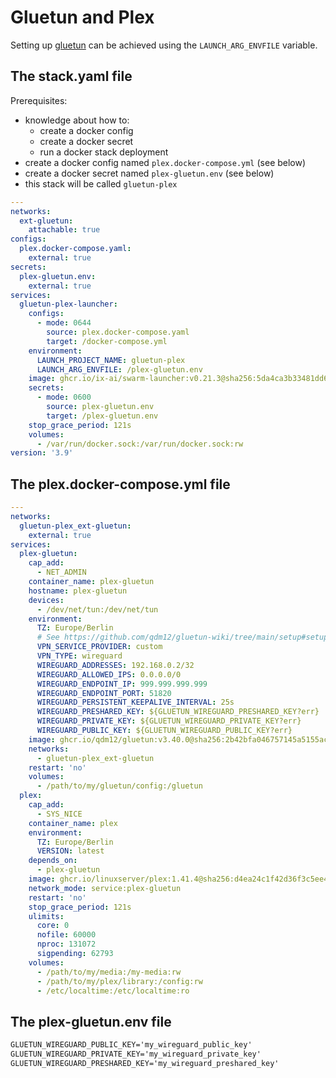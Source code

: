 # Gluetun and Plex

Setting up [gluetun](https://github.com/qdm12/gluetun) can be achieved using the `LAUNCH_ARG_ENVFILE` variable.

## The stack.yaml file

Prerequisites:

* knowledge about how to:
  * create a docker config
  * create a docker secret
  * run a docker stack deployment
* create a docker config named `plex.docker-compose.yml` (see below)
* create a docker secret named `plex-gluetun.env` (see below)
* this stack will be called `gluetun-plex`

```yml
---
networks:
  ext-gluetun:
    attachable: true
configs:
  plex.docker-compose.yaml:
    external: true
secrets:
  plex-gluetun.env:
    external: true
services:
  gluetun-plex-launcher:
    configs:
      - mode: 0644
        source: plex.docker-compose.yaml
        target: /docker-compose.yml
    environment:
      LAUNCH_PROJECT_NAME: gluetun-plex
      LAUNCH_ARG_ENVFILE: /plex-gluetun.env
    image: ghcr.io/ix-ai/swarm-launcher:v0.21.3@sha256:5da4ca3b33481dd646841a1bbb354d072620d713a4d3015d1d54fc1767ecfef7
    secrets:
      - mode: 0600
        source: plex-gluetun.env
        target: /plex-gluetun.env
    stop_grace_period: 121s
    volumes:
      - /var/run/docker.sock:/var/run/docker.sock:rw
version: '3.9'

```

## The plex.docker-compose.yml file

```yml
---
networks:
  gluetun-plex_ext-gluetun:
    external: true
services:
  plex-gluetun:
    cap_add:
      - NET_ADMIN
    container_name: plex-gluetun
    hostname: plex-gluetun
    devices:
      - /dev/net/tun:/dev/net/tun
    environment:
      TZ: Europe/Berlin
      # See https://github.com/qdm12/gluetun-wiki/tree/main/setup#setup
      VPN_SERVICE_PROVIDER: custom
      VPN_TYPE: wireguard
      WIREGUARD_ADDRESSES: 192.168.0.2/32
      WIREGUARD_ALLOWED_IPS: 0.0.0.0/0
      WIREGUARD_ENDPOINT_IP: 999.999.999.999
      WIREGUARD_ENDPOINT_PORT: 51820
      WIREGUARD_PERSISTENT_KEEPALIVE_INTERVAL: 25s
      WIREGUARD_PRESHARED_KEY: ${GLUETUN_WIREGUARD_PRESHARED_KEY?err}
      WIREGUARD_PRIVATE_KEY: ${GLUETUN_WIREGUARD_PRIVATE_KEY?err}
      WIREGUARD_PUBLIC_KEY: ${GLUETUN_WIREGUARD_PUBLIC_KEY?err}
    image: ghcr.io/qdm12/gluetun:v3.40.0@sha256:2b42bfa046757145a5155acece417b65b4443c8033fb88661a8e9dcf7fda5a00
    networks:
      - gluetun-plex_ext-gluetun
    restart: 'no'
    volumes:
      - /path/to/my/gluetun/config:/gluetun
  plex:
    cap_add:
      - SYS_NICE
    container_name: plex
    environment:
      TZ: Europe/Berlin
      VERSION: latest
    depends_on:
      - plex-gluetun
    image: ghcr.io/linuxserver/plex:1.41.4@sha256:d4ea24c1f42d36f3c5ee485418a746be0440fe3c2b735c162c15d028f3495a6f
    network_mode: service:plex-gluetun
    restart: 'no'
    stop_grace_period: 121s
    ulimits:
      core: 0
      nofile: 60000
      nproc: 131072
      sigpending: 62793
    volumes:
      - /path/to/my/media:/my-media:rw
      - /path/to/my/plex/library:/config:rw
      - /etc/localtime:/etc/localtime:ro
```

## The plex-gluetun.env file

```txt
GLUETUN_WIREGUARD_PUBLIC_KEY='my_wireguard_public_key'
GLUETUN_WIREGUARD_PRIVATE_KEY='my_wireguard_private_key'
GLUETUN_WIREGUARD_PRESHARED_KEY='my_wireguard_preshared_key'
```
